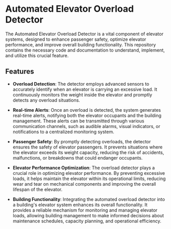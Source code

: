 # Automated Elevator Overload Detector

The Automated Elevator Overload Detector is a vital component of elevator systems, designed to enhance passenger safety, optimize elevator performance, and improve overall building functionality. This repository contains the necessary code and documentation to understand, implement, and utilize this crucial feature.

## Features

- **Overload Detection**: The detector employs advanced sensors to accurately identify when an elevator is carrying an excessive load. It continuously monitors the weight inside the elevator and promptly detects any overload situations.

- **Real-time Alerts**: Once an overload is detected, the system generates real-time alerts, notifying both the elevator occupants and the building management. These alerts can be transmitted through various communication channels, such as audible alarms, visual indicators, or notifications to a centralized monitoring system.

- **Passenger Safety**: By promptly detecting overloads, the detector ensures the safety of elevator passengers. It prevents situations where the elevator exceeds its weight capacity, reducing the risk of accidents, malfunctions, or breakdowns that could endanger occupants.

- **Elevator Performance Optimization**: The overload detector plays a crucial role in optimizing elevator performance. By preventing excessive loads, it helps maintain the elevator within its operational limits, reducing wear and tear on mechanical components and improving the overall lifespan of the elevator.

- **Building Functionality**: Integrating the automated overload detector into a building's elevator system enhances its overall functionality. It provides a reliable mechanism for monitoring and managing elevator loads, allowing building management to make informed decisions about maintenance schedules, capacity planning, and operational efficiency.

